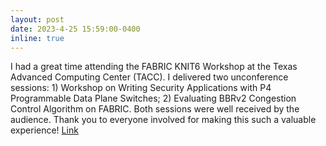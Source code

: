 ```yaml
---
layout: post
date: 2023-4-25 15:59:00-0400
inline: true
---
```


I had a great time attending the FABRIC KNIT6 Workshop at the Texas Advanced Computing Center (TACC). I delivered two unconference sessions: 1) Workshop on Writing Security Applications with P4 Programmable Data Plane Switches; 2) Evaluating BBRv2 Congestion Control Algorithm on FABRIC. Both sessions were well received by the audience. Thank you to everyone involved for making this such a valuable experience! [Link](https://fabric-testbed.net/events/knit-6)